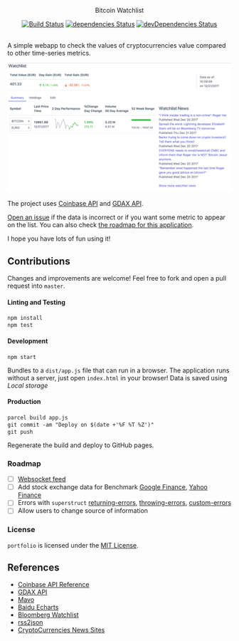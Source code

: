 <p align="center">
  Bitcoin Watchlist
</p>

<p align="center">
  <a href="http://travis-ci.org/mycaule/portfolio"><img src="https://api.travis-ci.org/mycaule/portfolio.svg?branch=master" alt="Build Status"></a>
  <a href="https://david-dm.org/mycaule/portfolio"><img src="https://david-dm.org/mycaule/portfolio/status.svg" alt="dependencies Status"></a>
  <a href="https://david-dm.org/mycaule/portfolio?type=dev"><img src="https://david-dm.org/mycaule/portfolio/dev-status.svg" alt="devDependencies Status"></a>
  <br>
  <br>
</p>

A simple webapp to check the values of cryptocurrencies value compared to other time-series metrics.

![Screenshot](img/Screenshot.png)

The project uses [Coinbase API](https://coinbase.com) and [GDAX API](https://docs.gdax.com/#market-data).

[Open an issue](https://github.com/mycaule/portfolio/issues) if the data is incorrect or if you want some metric to appear on the list. You can also check [the roadmap for this application](#user-content-roadmap).

I hope you have lots of fun using it!

## Contributions

Changes and improvements are welcome! Feel free to fork and open a pull request into `master`.

#### Linting and Testing
```
npm install
npm test
```

#### Development
```
npm start
```

Bundles to a `dist/app.js` file that can run in a browser. The application runs without a server, just open `index.html` in your browser! Data is saved using *Local storage*

#### Production
```
parcel build app.js
git commit -am "Deploy on $(date +'%F %T %Z')"
git push
```

Regenerate the build and deploy to GitHub pages.

### Roadmap

- [ ] [Websocket feed](https://docs.gdax.com/#websocket-feed)
- [ ] Add stock exchange data for Benchmark [Google Finance](https://github.com/pilwon/node-google-finance), [Yahoo Finance](https://github.com/pilwon/node-yahoo-finance)
- [ ] Errors with `superstruct` [returning-errors](https://github.com/ianstormtaylor/superstruct/blob/master/examples/returning-errors.js), [throwing-errors](https://github.com/ianstormtaylor/superstruct/blob/master/examples/throwing-errors.js), [custom-errors](https://github.com/ianstormtaylor/superstruct/blob/master/examples/custom-errors.js)
- [ ] Allow users to change source of information

### License

`portfolio` is licensed under the [MIT License](https://github.com/mycaule/portfolio/blob/master/LICENSE).

## References

* [Coinbase API Reference](https://developers.coinbase.com/api/v2#data-endpoints)
* [GDAX API](https://docs.gdax.com/#market-data)
* [Mavo](https://mavo.io/)
* [Baidu Echarts](https://github.com/ecomfe/echarts)
* [Bloomberg Watchlist](https://www.bloomberg.com/markets/watchlist)
* [rss2json](https://rss2json.com/google-feed-api-alternative)
* [CryptoCurrencies News Sites](https://www.reddit.com/r/CryptoCurrency/comments/6y8tbx/rss_feeds_cryptocurrencies_news_sites/)

